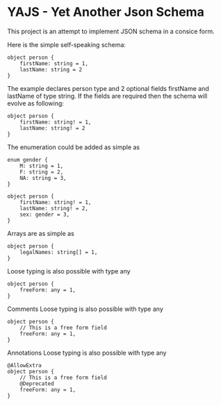 # YAJS - Yet Another Json Schema
This project is an attempt to implement JSON schema in a consice form.

Here is the simple self-speaking schema:
```text
object person {
    firstName: string = 1,
    lastName: string = 2
}
```
The example declares person type and 2 optional fields firstName and lastName of type string.
If the fields are required then the schema will evolve as following:
```text
object person {
    firstName: string! = 1,
    lastName: string! = 2
}
```

The enumeration could be added as simple as
```text
enum gender {
    M: string = 1,
    F: string = 2,
    NA: string = 3,    
}

object person {
    firstName: string! = 1,
    lastName: string! = 2,
    sex: gender = 3,
}
```

Arrays are as simple as
```
object person {
    legalNames: string[] = 1,
}
```

Loose typing is also possible with type any
```
object person {
    freeForm: any = 1,
}
```

Comments
Loose typing is also possible with type any
```
object person {
    // This is a free form field
    freeForm: any = 1,
}
```

Annotations
Loose typing is also possible with type any
```
@AllowExtra
object person {
    // This is a free form field
    @Deprecated
    freeForm: any = 1,
}
```

